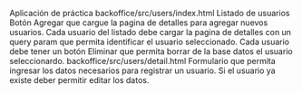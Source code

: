 Aplicación de práctica
backoffice/src/users/index.html
Listado de usuarios
Botón Agregar que cargue la pagina de detalles para agregar nuevos usuarios.
Cada usuario del listado debe cargar la pagina de detalles con un query param que permita identificar el usuario seleccionado.
Cada usuario debe tener un botón Eliminar que permita borrar de la base datos el usuario seleccionardo.
backoffice/src/users/detail.html
Formulario que permita ingresar los datos necesarios para registrar un usuario.
Si el usuario ya existe deber permitir editar los datos.